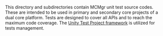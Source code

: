 This directory and subdirectories contain MCMgr unit test source codes. 
These are intended to be used in primary and secondary core projects of a dual core platform.
Tests are designed to cover all APIs and to reach the maximum code coverage.
The [Unity Test Project framework](https://github.com/ThrowTheSwitch/Unity) is utilized for tests management.

